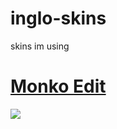 # inglo-skins

skins im using
# [Monko Edit](https://rektygon.s-ul.eu/r36TbuaU)
![](https://i.imgur.com/8tXwDP0.jpg)
<br>
